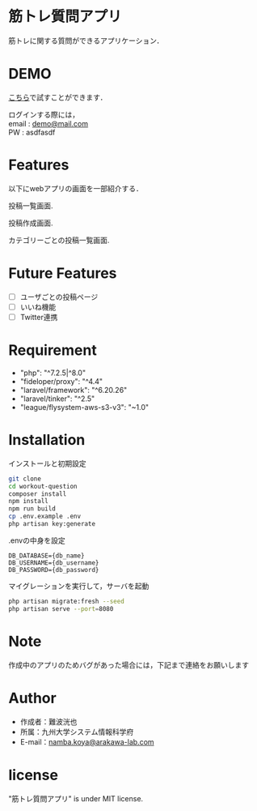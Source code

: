 # 筋トレ質問アプリ

筋トレに関する質問ができるアプリケーション．  

# DEMO
[こちら]()で試すことができます．  

ログインする際には，  
email : demo@mail.com  
PW : asdfasdf

# Features

以下にwebアプリの画面を一部紹介する．

投稿一覧画面.  


投稿作成画面.  


カテゴリーごとの投稿一覧画面.  


# Future Features
- [ ] ユーザごとの投稿ページ
- [ ] いいね機能
- [ ] Twitter連携

# Requirement
* "php": "^7.2.5|^8.0"
* "fideloper/proxy": "^4.4"
* "laravel/framework": "^6.20.26"
* "laravel/tinker": "^2.5"
* "league/flysystem-aws-s3-v3": "~1.0"

# Installation
インストールと初期設定
```bash
git clone
cd workout-question
composer install
npm install
npm run build
cp .env.example .env
php artisan key:generate
```  

.envの中身を設定
```.env
DB_DATABASE={db_name}
DB_USERNAME={db_username}
DB_PASSWORD={db_password}
```

マイグレーションを実行して，サーバを起動
```bash
php artisan migrate:fresh --seed
php artisan serve --port=8080
```

# Note
作成中のアプリのためバグがあった場合には，下記まで連絡をお願いします

# Author
- 作成者：難波洸也
- 所属：九州大学システム情報科学府
- E-mail：namba.koya@arakawa-lab.com

# license
"筋トレ質問アプリ" is under MIT license.
